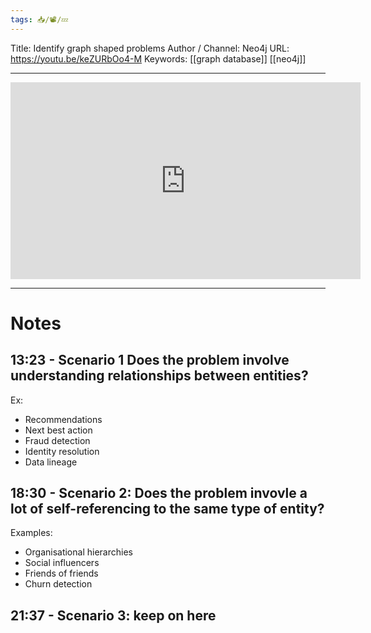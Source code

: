 ```yaml
---
tags: 📥️/📽️/💤
---
```


Title:  Identify graph shaped problems
Author / Channel:  Neo4j
URL:  https://youtu.be/keZURbOo4-M
Keywords:  [[graph database]] [[neo4j]]

---

<iframe width="560" height="315" src="https://www.youtube.com/embed/keZURbOo4-M" frameborder="0" allow="accelerometer; autoplay; clipboard-write; encrypted-media; gyroscope; picture-in-picture" allowfullscreen></iframe>

---



# Notes

## 13:23 - Scenario 1 Does the problem involve understanding relationships between entities?

Ex:
- Recommendations
- Next best action
- Fraud detection
- Identity resolution
- Data lineage


## 18:30 - Scenario 2: Does the problem invovle a lot of self-referencing to the same type of entity?

Examples:
- Organisational hierarchies
- Social influencers
- Friends of friends
- Churn detection


## 21:37 - Scenario 3: keep on here

